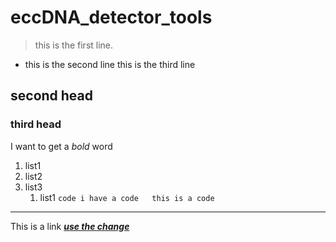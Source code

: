 # eccDNA_detector_tools
>this is the first line.  
- this is the second line
this is the third line
## second head
### third head 
I want to get a *bold* word
1. list1  
2. list2  
3. list3
    1. list1
    `code i have a code  
    this is a code`  
---
This is a link [***use the change***](www.baidu.com)
